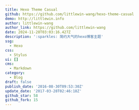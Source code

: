 ```yaml
---
title: Hexo Theme Casual
github: https://github.com/littlewin-wang/hexo-theme-casual
demo: http://littlewin.info
author: littlewin-wang
author_link: https://github.com/littlewin-wang
date: 2024-11-28T03:03:16.427Z
description: ':sparkles: 简约大气的hexo博客主题'
ssg:
  - Hexo
css:
  - Stylus
ui: []
cms:
  - Markdown
category:
  - Blog
draft: false
publish_date: '2016-08-30T09:53:30Z'
update_date: '2017-03-28T02:46:18Z'
github_star: 58
github_fork: 15
---
```

